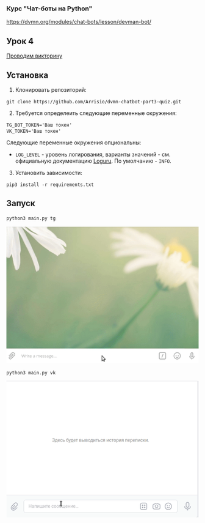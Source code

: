 ### Курс "Чат-боты на Python"
https://dvmn.org/modules/chat-bots/lesson/devman-bot/

## Урок 4
[Проводим викторину](https://dvmn.org/modules/chat-bots/lesson/quiz-bot/#1)  


## Установка

1. Клонировать репозиторий:
```
git clone https://github.com/Arrisio/dvmn-chatbot-part3-quiz.git
```

2. Требуется определеить следующие переменные окружения:
```
TG_BOT_TOKEN='Ваш токен'
VK_TOKEN='Ваш токен'
```
Следующие переменные окружения опциональны:
- `LOG_LEVEL` - уровень логирования, варианты значений - см. официальную документацию [Loguru](https://loguru.readthedocs.io/en/stable/api/logger.html). По умолчанию - `INFO`.  

3. Установить зависимости:
```
pip3 install -r requirements.txt
```

## Запуск
```
python3 main.py tg
```
![](resources/examination_tg.gif)


```
python3 main.py vk
```
![](resources/examination_vk.gif)

